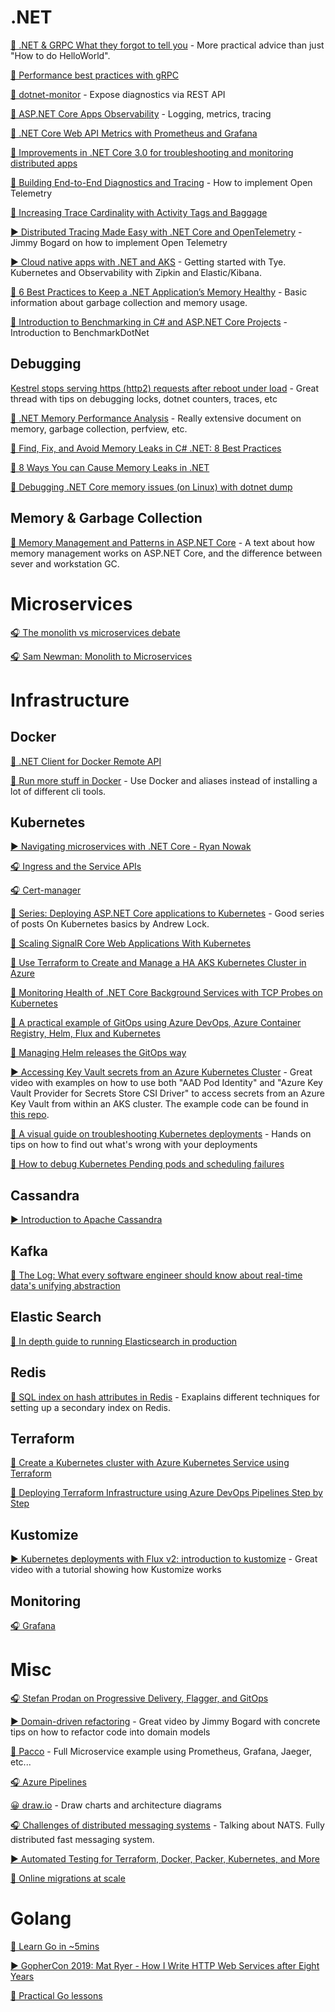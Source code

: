 # .NET
[📝 .NET & GRPC What they forgot to tell you](https://www.faesel.com/blog/dotnet-grpc-forgot-to-tell-you) - More practical advice than just "How to do HelloWorld".

[📝 Performance best practices with gRPC](https://docs.microsoft.com/sv-se/aspnet/core/grpc/performance?view=aspnetcore-5.0)

[📝 dotnet-monitor](https://devblogs.microsoft.com/dotnet/introducing-dotnet-monitor/) - Expose diagnostics via REST API

[📝 ASP.NET Core Apps Observability](https://devblogs.microsoft.com/aspnet/observability-asp-net-core-apps/) - Logging, metrics, tracing

[📝 .NET Core Web API Metrics with Prometheus and Grafana](https://medium.com/@dale.bingham_30375/net-core-web-api-metrics-with-prometheus-and-grafana-fe84a52d9843)

[📝 Improvements in .NET Core 3.0 for troubleshooting and monitoring distributed apps](https://devblogs.microsoft.com/aspnet/improvements-in-net-core-3-0-for-troubleshooting-and-monitoring-distributed-apps/)

[📝 Building End-to-End Diagnostics and Tracing](https://jimmybogard.com/building-end-to-end-diagnostics-and-tracing-a-primer/) - How to implement Open Telemetry

[📝 Increasing Trace Cardinality with Activity Tags and Baggage](https://jimmybogard.com/increasing-trace-cardinality-with-tags-and-baggage/)

[▶️ Distributed Tracing Made Easy with .NET Core and OpenTelemetry](https://m.facebook.com/story.php?story_fbid=2890760374340656&id=511948345523789&_rdr) - Jimmy Bogard on how to implement Open Telemetry

[▶️ Cloud native apps with .NET and AKS](https://www.youtube.com/watch?v=HzQgIng_DNE&app=desktop) - Getting started with Tye. Kubernetes and Observability with Zipkin and Elastic/Kibana.

[📝 6 Best Practices to Keep a .NET Application’s Memory Healthy](https://michaelscodingspot.com/application-memory-health/) - Basic information about garbage collection and memory usage.

[📝 Introduction to Benchmarking in C# and ASP.NET Core Projects](https://code-maze.com/benchmarking-csharp-and-asp-net-core-projects/) - Introduction to BenchmarkDotNet

## Debugging

[Kestrel stops serving https (http2) requests after reboot under load](https://github.com/dotnet/aspnetcore/issues/21183) - Great thread with tips on debugging locks, dotnet counters, traces, etc

[📝 .NET Memory Performance Analysis](https://github.com/Maoni0/mem-doc/blob/master/doc/.NETMemoryPerformanceAnalysis.md) - Really extensive document on memory, garbage collection, perfview, etc.

[📝 Find, Fix, and Avoid Memory Leaks in C# .NET: 8 Best Practices](https://michaelscodingspot.com/find-fix-and-avoid-memory-leaks-in-c-net-8-best-practices/)

[📝 8 Ways You can Cause Memory Leaks in .NET](https://michaelscodingspot.com/ways-to-cause-memory-leaks-in-dotnet/)

[📝 Debugging .NET Core memory issues (on Linux) with dotnet dump](https://www.tessferrandez.com/blog/2021/03/18/debugging-a-netcore-memory-issue-with-dotnet-dump.html)

## Memory & Garbage Collection
[📝 Memory Management and Patterns in ASP.NET Core](https://github.com/sebastienros/memoryleak) - A text about how memory management works on ASP.NET Core, and the difference between sever and workstation GC.

# Microservices 
[🎧 The monolith vs microservices debate](https://changelog.com/gotime/126)

[🎧 Sam Newman: Monolith to Microservices](https://overcast.fm/+GdnUR3zCs)

# Infrastructure
## Docker
[🐋 .NET Client for Docker Remote API](https://github.com/dotnet/Docker.DotNet)

[📝 Run more stuff in Docker](https://jonathan.bergknoff.com/journal/run-more-stuff-in-docker/) - Use Docker and aliases instead of installing a lot of different cli tools.

## Kubernetes
[▶️ Navigating microservices with .NET Core - Ryan Nowak](https://www.youtube.com/watch?v=Z3G5SJQVMno)

[🎧 Ingress and the Service APIs](https://overcast.fm/+MqPmCnAUo)

[🎧 Cert-manager](https://overcast.fm/+MqPmR0VkU)

[📝 Series: Deploying ASP.NET Core applications to Kubernetes](https://andrewlock.net/series/deploying-asp-net-core-applications-to-kubernetes/) - Good series of posts On Kubernetes basics by Andrew Lock.

[📝 Scaling SignalR Core Web Applications With Kubernetes](https://medium.com/swlh/scaling-signalr-core-web-applications-with-kubernetes-fca32d787c7d)

[📝 Use Terraform to Create and Manage a HA AKS Kubernetes Cluster in Azure](https://codersociety.com/sv/blog/articles/terraform-azure-kubernetes)

[📝 Monitoring Health of .NET Core Background Services with TCP Probes on Kubernetes](https://thecloudblog.net/post/monitoring-health-of-aspnet-core-background-services-with-tcp-probes-on-kubernetes/)

[📝 A practical example of GitOps using Azure DevOps, Azure Container Registry, Helm, Flux and Kubernetes](https://www.mytechramblings.com/posts/gitops-with-azure-devops-helm-acr-flux-and-k8s/)

[📝 Managing Helm releases the GitOps way](https://github.com/fluxcd/helm-operator-get-started)

[▶️ Accessing Key Vault secrets from an Azure Kubernetes Cluster](https://www.youtube.com/watch?v=XIahaT2tc3Y) - Great video with examples on how to use both "AAD Pod Identity" and "Azure Key Vault Provider for Secrets Store CSI Driver" to access secrets from an Azure Key Vault from within an AKS cluster. The example code can be found in [this repo](https://github.com/neilpeterson/talk-kubernetes-key-vault).

[📝 A visual guide on troubleshooting Kubernetes deployments](https://learnk8s.io/troubleshooting-deployments) - Hands on tips on how to find out what's wrong with your deployments

[📝 How to debug Kubernetes Pending pods and scheduling failures](https://www.datadoghq.com/blog/debug-kubernetes-pending-pods/)

## Cassandra
[▶️ Introduction to Apache Cassandra](https://www.youtube.com/watch?v=B_HTdrTgGNs)
 
## Kafka
[📝 The Log: What every software engineer should know about real-time data's unifying abstraction](https://engineering.linkedin.com/distributed-systems/log-what-every-software-engineer-should-know-about-real-time-datas-unifying)

## Elastic Search
[📝 In depth guide to running Elasticsearch in production](https://facinating.tech/2020/02/22/in-depth-guide-to-running-elasticsearch-in-production/)

## Redis
[📝 SQL index on hash attributes in Redis](https://www.memurai.com/blog/model-hash-attributes-using-secondary-indexes-in-redis-and-memurai) - Exaplains different techniques for setting up a secondary index on Redis.

## Terraform
[📝 Create a Kubernetes cluster with Azure Kubernetes Service using Terraform](https://docs.microsoft.com/en-us/azure/developer/terraform/create-k8s-cluster-with-tf-and-aks)

[📝 Deploying Terraform Infrastructure using Azure DevOps Pipelines Step by Step](https://gmusumeci.medium.com/deploying-terraform-infrastructure-using-azure-devops-pipelines-step-by-step-advanced-1281b4ee15d1)

## Kustomize
[▶️ Kubernetes deployments with Flux v2: introduction to kustomize](https://www.youtube.com/watch?v=btqZkVQIdd8) - Great video with a tutorial showing how Kustomize works

## Monitoring
[🎧 Grafana](https://softwareengineeringdaily.com/2020/06/11/grafana-with-torkel-odegaard/?utm_source=rss&utm_medium=rss&utm_campaign=grafana-with-torkel-odegaard)


# Misc
[🎧 Stefan Prodan on Progressive Delivery, Flagger, and GitOps](https://soundcloud.com/infoq-channel/interview-stefan-prodan)

[▶️ Domain-driven refactoring](https://m.youtube.com/watch?v=_dQRAsVhCqA) - Great video by Jimmy Bogard with concrete tips on how to refactor code into domain models

[🌮 Pacco](https://github.com/devmentors/Pacco) - Full Microservice example using Prometheus, Grafana, Jaeger, etc...

[🎧 Azure Pipelines](https://overcast.fm/+Ir1SOLEvE)

[😀 draw.io](Https://draw.io) - Draw charts and architecture diagrams

[🎧 Challenges of distributed messaging systems](https://overcast.fm/+GnKaVgiQM) - Talking about NATS. Fully distributed fast messaging system. 

[▶️ Automated Testing for Terraform, Docker, Packer, Kubernetes, and More](https://www.infoq.com/presentations/automated-testing-terraform-docker-packer/)

[📝 Online migrations at scale](https://stripe.com/blog/online-migrations)

# Golang
[📝 Learn Go in ~5mins](https://gist.github.com/prologic/5f6afe9c1b98016ca278f4d507e65510)

[▶️ GopherCon 2019: Mat Ryer - How I Write HTTP Web Services after Eight Years](https://www.youtube.com/watch?v=rWBSMsLG8po)

[📝 Practical Go lessons](https://www.practical-go-lessons.com)
